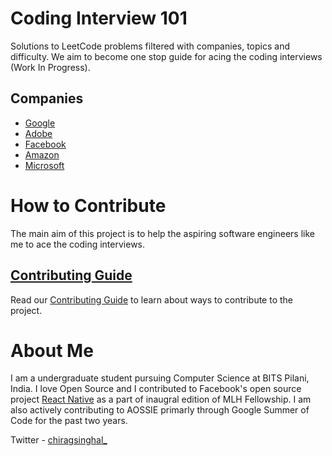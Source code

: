 # Coding Interview 101

Solutions to LeetCode problems filtered with companies, topics and difficulty. We aim to become one stop guide for acing the coding interviews (Work In Progress).

## Companies 
 * [Google](Google/readme.md)
 * [Adobe](Adobe/readme.md)
 * [Facebook](Facebook/readme.md)
 * [Amazon](Amazon/readme.md)
 * [Microsoft](Microsoft/readme.md)

# How to Contribute

The main aim of this project is to help the aspiring software engineers like me to ace the coding interviews.

## [Contributing Guide](CONTRIBUTING.md)

Read our [Contributing Guide](CONTRIBUTING.md) to learn about ways to contribute to the project.

# About Me

I am a undergraduate student pursuing Computer Science at BITS Pilani, India. I love Open Source and I contributed to Facebook's open source project [React Native](https://github.com/facebook/react-native)  as a part of inaugral edition of MLH Fellowship. I am also actively contributing to AOSSIE primarly through Google Summer of Code for the past two years.

Twitter - [chiragsinghal_](https://twitter.com/chiragsinghal_)